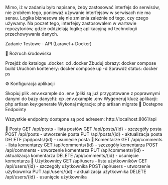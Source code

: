 Mimo, iż w zadaniu było napisane, żeby zastosować interfejs do serwisów, nie zrobiłem tego, ponieważ używanie interfejsów 
w serwisach nie ma sensu. Logika biznesowa się nie zmienia zależnie od tego, czy czego używamy. Na poczet tego, 
interfejsy zastosowałem w wartswie repozytoriów, gdzie oddzielają logikę aplikacyjną od technologii przechowywania danych.




Zadanie Testowe - API (Laravel + Docker)

🚀 Rozruch środowiska

Przejdź do katalogu .docker:
cd .docker
Zbuduj obrazy:
docker compose build
Uruchom kontenery:
docker compose up -d
Sprawdź status:
docker ps

⚙️ Konfiguracja aplikacji

Skopiuj plik .env.example do .env (pliki są już przygotowane z poprawnymi danymi do bazy danych):
cp .env.example .env
Wygeneruj klucz aplikacji:
php artisan key:generate
Wykonaj migracje:
php artisan migrate
📡 Dostępne Endpointy

Wszystkie endpointy dostępne są pod adresem:
http://localhost:8061/api

📄 Posty
GET /api/posts - lista postów
GET /api/posts/{id} - szczegóły posta
POST /api/posts - utworzenie posta
PUT /api/posts/{id} - aktualizacja posta
DELETE /api/posts/{id} - usunięcie posta
💬 Komentarze
GET /api/comments - lista komentarzy
GET /api/comments/{id} - szczegóły komentarza
POST /api/comments - utworzenie komentarza
PUT /api/comments/{id} - aktualizacja komentarza
DELETE /api/comments/{id} - usunięcie komentarza
👤 Użytkownicy
GET /api/users - lista użytkowników
GET /api/users/{id} - szczegóły użytkownika
POST /api/users - utworzenie użytkownika
PUT /api/users/{id} - aktualizacja użytkownika
DELETE /api/users/{id} - usunięcie użytkownika
